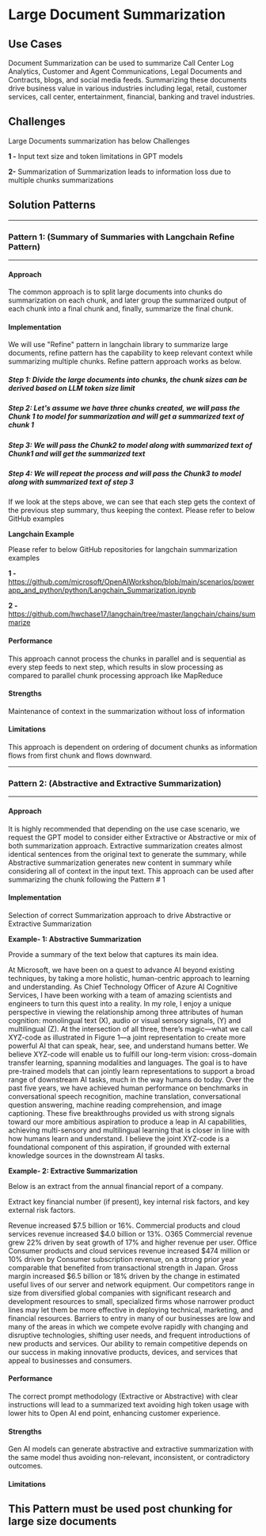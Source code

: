
# Large Document Summarization

## Use Cases

Document Summarization can be used to summarize Call Center Log Analytics, Customer and Agent Communications, Legal Documents and Contracts, blogs, and social media feeds. Summarizing these documents drive business value in various industries including legal, retail, customer services, call center, entertainment, financial, banking and travel industries. 


## Challenges

Large Documents summarization has below Challenges

**1 -** Input text size and token limitations in GPT models 

**2-** Summarization of Summarization leads to information loss due to multiple chunks summarizations


## Solution Patterns

---
### Pattern 1: (Summary of Summaries with Langchain Refine Pattern)
---
#### Approach

The common approach is to split large documents into chunks do summarization on each chunk, and later group the summarized output of each chunk into a final chunk and, finally, summarize the final chunk.



 
#### Implementation

We will use "Refine" pattern in langchain library to summarize large documents, refine pattern has the capability to keep relevant context while summarizing multiple chunks. Refine pattern approach works as below.

##### Step 1: Divide the large documents into chunks, the chunk sizes can be derived based on LLM token size limit
##### Step 2: Let's assume we have three chunks created, we will pass the Chunk 1 to model for summarization and will get a summarized text of chunk 1
##### Step 3: We will pass the Chunk2 to model along with summarized text of Chunk1 and will get the summarized text
##### Step 4: We will repeat the process and will pass the Chunk3 to model along with summarized text of step 3

If we look at the steps above, we can see that each step gets the context of the previous step summary, thus keeping the context. Please refer to below GitHub examples

**Langchain Example**

Please refer to below GitHub repositories for langchain summarization examples 

**1 -** https://github.com/microsoft/OpenAIWorkshop/blob/main/scenarios/powerapp_and_python/python/Langchain_Summarization.ipynb 

**2 -** https://github.com/hwchase17/langchain/tree/master/langchain/chains/summarize


#### Performance

This approach cannot process the chunks in parallel and is sequential as every step feeds to next step, which results in slow processing as compared to parallel chunk processing approach like MapReduce

#### Strengths

Maintenance of context in the summarization without loss of information 

#### Limitations

This approach is dependent on ordering of document chunks as information flows from first chunk and flows downward.

---



### Pattern 2: (Abstractive and Extractive Summarization)
---
#### Approach

It is highly recommended that depending on the use case scenario, we request the GPT model to consider either Extractive or Abstractive or mix of both summarization approach. Extractive summarization creates almost identical sentences from the original text to generate the summary, while Abstractive summarization generates new content in summary while considering all of context in the input text. This approach can be used after summarizing the chunk following the Pattern # 1




#### Implementation

Selection of correct Summarization approach to drive Abstractive or Extractive Summarization 


**Example- 1: Abstractive Summarization**

Provide a summary of the text below that captures its main idea.

At Microsoft, we have been on a quest to advance AI beyond existing techniques, by taking a more holistic, human-centric approach to learning and understanding. As Chief Technology Officer of Azure AI Cognitive Services, I have been working with a team of amazing scientists and engineers to turn this quest into a reality. In my role, I enjoy a unique perspective in viewing the relationship among three attributes of human cognition: monolingual text (X), audio or visual sensory signals, (Y) and multilingual (Z). At the intersection of all three, there’s magic—what we call XYZ-code as illustrated in Figure 1—a joint representation to create more powerful AI that can speak, hear, see, and understand humans better. We believe XYZ-code will enable us to fulfill our long-term vision: cross-domain transfer learning, spanning modalities and languages. The goal is to have pre-trained models that can jointly learn representations to support a broad range of downstream AI tasks, much in the way humans do today. Over the past five years, we have achieved human performance on benchmarks in conversational speech recognition, machine translation, conversational question answering, machine reading comprehension, and image captioning. These five breakthroughs provided us with strong signals toward our more ambitious aspiration to produce a leap in AI capabilities, achieving multi-sensory and multilingual learning that is closer in line with how humans learn and understand. I believe the joint XYZ-code is a foundational component of this aspiration, if grounded with external knowledge sources in the downstream AI tasks.


**Example- 2: Extractive Summarization**

Below is an extract from the annual financial report of a company. 

Extract key financial number (if present), key internal risk factors, and key external risk factors.

Revenue increased $7.5 billion or 16%. Commercial products and cloud services revenue increased $4.0 billion or 13%. O365 Commercial revenue grew 22% driven by seat growth of 17% and higher revenue per user. Office Consumer products and cloud services revenue increased $474 million or 10% driven by Consumer subscription revenue, on a strong prior year comparable that benefited from transactional strength in Japan. Gross margin increased $6.5 billion or 18% driven by the change in estimated useful lives of our server and network equipment. 
Our competitors range in size from diversified global companies with significant research and development resources to small, specialized firms whose narrower product lines may let them be more effective in deploying technical, marketing, and financial resources. Barriers to entry in many of our businesses are low and many of the areas in which we compete evolve rapidly with changing and disruptive technologies, shifting user needs, and frequent introductions of new products and services. Our ability to remain competitive depends on our success in making innovative products, devices, and services that appeal to businesses and consumers.


#### Performance

The correct prompt methodology (Extractive or Abstractive) with clear instructions will lead to a summarized text avoiding high token usage with lower hits to Open AI end point, enhancing customer experience.

#### Strengths

Gen AI models can generate abstractive and extractive summarization with the same model thus avoiding non-relevant, inconsistent, or contradictory outcomes.

#### Limitations

This Pattern must be used post chunking for large size documents
---

